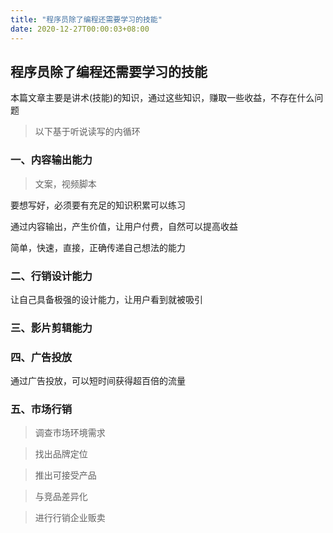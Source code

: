 ```yaml
---
title: "程序员除了编程还需要学习的技能"
date: 2020-12-27T00:00:03+08:00
---
```


## 程序员除了编程还需要学习的技能

本篇文章主要是讲术(技能)的知识，通过这些知识，赚取一些收益，不存在什么问题

> 以下基于听说读写的内循环

### 一、内容输出能力

> 文案，视频脚本

要想写好，必须要有充足的知识积累可以练习

通过内容输出，产生价值，让用户付费，自然可以提高收益

简单，快速，直接，正确传递自己想法的能力

### 二、行销设计能力

让自己具备极强的设计能力，让用户看到就被吸引

### 三、影片剪辑能力

### 四、广告投放

通过广告投放，可以短时间获得超百倍的流量

### 五、市场行销

> 调查市场环境需求

> 找出品牌定位

> 推出可接受产品

> 与竞品差异化

> 进行行销企业贩卖